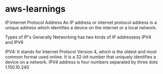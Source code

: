 # aws-learnings

IP:Internet Protocol Address
An IP address or internet protocol address is a unique address which identifies a device on the internet or a local network.  

Types of IP's
Generally Networking has two kinds of IP addressess IPV4 and IPV6

IPV4: It stands for Internet Protocol Version 4, which is the oldest and most common format used online. It is a 32-bit number that uniquely identifies a device on a network.
IPV4 address is four numbers separated by three dots 1.150.10.240

